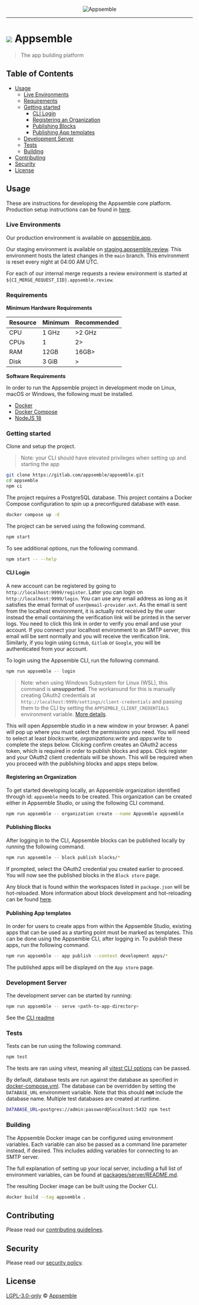 <p align="center">
  <img src="https://gitlab.com/appsemble/brand/-/raw/main/screenshots/appsemble-studio-app-yaml.png?inline=false" alt="Appsemble" />
</p>

---

# ![](config/assets/logo.svg) Appsemble

> The app building platform

## Table of Contents

- [Usage](#usage)
  - [Live Environments](#live-environments)
  - [Requirements](#requirements)
  - [Getting started](#getting-started)
    - [CLI Login](#cli-login)
    - [Registering an Organization](#registering-an-organization)
    - [Publishing Blocks](#publishing-blocks)
    - [Publishing App templates](#publishing-app-templates)
  - [Development Server](#development-server)
  - [Tests](#tests)
  - [Building](#building)
- [Contributing](#contributing)
- [Security](#security)
- [License](#license)

## Usage

These are instructions for developing the Appsemble core platform. Production setup instructions can
be found in [here](packages/studio/pages/docs/04-deployment/helm.md).

### Live Environments

Our production environment is available on [appsemble.app](https://appsemble.app).

Our staging environment is available on
[staging.appsemble.review](https://staging.appsemble.review). This environment hosts the latest
changes in the `main` branch. This environment is reset every night at 04:00 AM UTC.

For each of our internal merge requests a review environment is started at
`${CI_MERGE_REQUEST_IID}.appsemble.review`.

### Requirements

**Minimum Hardware Requirements**

| Resource | Minimum | Recommended |
| -------- | ------- | ----------- |
| CPU      | 1 GHz   | >2 GHz      |
| CPUs     | 1       | 2>          |
| RAM      | 12GB    | 16GB>       |
| Disk     | 3 GiB   | >           |

**Software Requirements**

In order to run the Appsemble project in development mode on Linux, macOS or Windows, the following
must be installed.

- [Docker][]
- [Docker Compose][]
- [NodeJS 18][nodejs]

### Getting started

Clone and setup the project.

> Note: your CLI should have elevated privileges when setting up and starting the app

```sh
git clone https://gitlab.com/appsemble/appsemble.git
cd appsemble
npm ci
```

The project requires a PostgreSQL database. This project contains a Docker Compose configuration to
spin up a preconfigured database with ease.

```sh
docker compose up -d
```

The project can be served using the following command.

```sh
npm start
```

To see additional options, run the following command.

```sh
npm start -- --help
```

#### CLI Login

A new account can be registered by going to `http://localhost:9999/register`. Later you can login on
`http://localhost:9999/login`. You can use any email address as long as it satisfies the email
format of `user@email-provider.ext`. As the email is sent from the localhost environment, it is
actually not received by the user instead the email containing the verification link will be printed
in the server logs. You need to click this link in order to verify you email and use your account.
If you connect your localhost environment to an SMTP server, this email will be sent normally and
you will receive the verification link. Similarly, if you login using `GitHub`, `Gitlab` or
`Google`, you will be authenticated from your account.

To login using the Appsemble CLI, run the following command.

```sh
npm run appsemble -- login
```

> Note: when using Windows Subsystem for Linux (WSL), this command is **unsupported**. The
> workaround for this is manually creating OAuth2 credentials at
> `http://localhost:9999/settings/client-credentials` and passing them to the CLI by setting the
> `APPSEMBLE_CLIENT_CREDENTIALS` environment variable.
> [More details](https://gitlab.com/appsemble/appsemble/-/issues/958#note_1299145503).

This will open Appsemble studio in a new window in your browser. A panel will pop up where you must
select the permissions you need. You will need to select at least _blocks:write_,
_organizations:write_ and _apps:write_ to complete the steps below. Clicking confirm creates an
OAuth2 access token, which is required in order to publish blocks and apps. Click register and your
OAuth2 client credentials will be shown. This will be required when you proceed with the publishing
blocks and apps steps below.

#### Registering an Organization

To get started developing locally, an Appsemble organization identified through id: `appsemble`
needs to be created. This organization can be created either in Appsemble Studio, or using the
following CLI command.

```sh
npm run appsemble -- organization create --name Appsemble appsemble
```

#### Publishing Blocks

After logging in to the CLI, Appsemble blocks can be published locally by running the following
command.

```sh
npm run appsemble -- block publish blocks/*
```

If prompted, select the OAuth2 credential you created earlier to proceed. You will now see the
published blocks in the `Block store` page.

Any block that is found within the workspaces listed in `package.json` will be hot-reloaded. More
information about block development and hot-reloading can be found
[here](https://appsemble.app/docs/development/developing-blocks).

#### Publishing App templates

In order for users to create apps from within the Appsemble Studio, existing apps that can be used
as a starting point must be marked as templates. This can be done using the Appsemble CLI, after
logging in. To publish these apps, run the following command.

```sh
npm run appsemble -- app publish --context development apps/*
```

The published apps will be displayed on the `App store` page.

### Development Server

The development server can be started by running:

```sh
npm run appsemble -- serve <path-to-app-directory>
```

See the [CLI readme](packages/cli/README.md#development-server)

### Tests

Tests can be run using the following command.

```sh
npm test
```

The tests are ran using vitest, meaning all [vitest CLI options][] can be passed.

By default, database tests are run against the database as specified in
[docker-compose.yml](docker-compose.yml). The database can be overridden by setting the
`DATABASE_URL` environment variable. Note that this should **not** include the database name.
Multiple test databases are created at runtime.

```sh
DATABASE_URL=postgres://admin:password@localhost:5432 npm test
```

### Building

The Appsemble Docker image can be configured using environment variables. Each variable can also be
passed as a command line parameter instead, if desired. This includes adding variables for
connecting to an SMTP server.

The full explanation of setting up your local server, including a full list of environment
variables, can be found at [packages/server/README.md](packages/server/README.md).

The resulting Docker image can be built using the Docker CLI.

```sh
docker build --tag appsemble .
```

## Contributing

Please read our [contributing guidelines](./CONTRIBUTING.md).

## Security

Please read our [security policy](./SECURITY.md).

## License

[LGPL-3.0-only](./LICENSE.md) © [Appsemble](https://appsemble.com)

[docker]: https://docker.com
[docker compose]: https://docs.docker.com/compose
[vitest cli options]: https://vitest.dev/guide/cli.html#options
[nodejs]: https://nodejs.org
